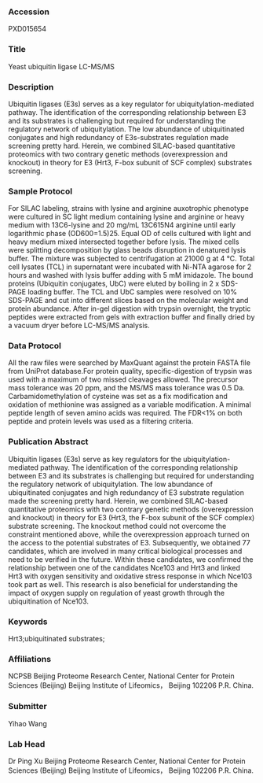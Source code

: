 ### Accession
PXD015654

### Title
Yeast ubiquitin ligase LC-MS/MS

### Description
Ubiquitin ligases (E3s) serves as a key regulator for ubiquitylation-mediated pathway. The identification of the corresponding relationship between E3 and its substrates is challenging but required for understanding the regulatory network of ubiquitylation. The low abundance of ubiquitinated conjugates and high redundancy of E3s-substrates regulation made screening pretty hard. Herein, we combined SILAC-based quantitative proteomics with two contrary genetic methods (overexpression and knockout) in theory for E3 (Hrt3, F-box subunit of SCF complex) substrates screening.

### Sample Protocol
For SILAC labeling, strains with lysine and arginine auxotrophic phenotype were cultured in SC light medium containing lysine and arginine or heavy medium with 13C6-lysine and 20 mg/mL 13C615N4 arginine until early logarithmic phase (OD600=1.5)25. Equal OD of cells cultured with light and heavy medium mixed intersected together before lysis. The mixed cells were splitting decomposition by glass beads disruption in denatured lysis buffer. The mixture was subjected to centrifugation at 21000 g at 4 ℃. Total cell lysates (TCL) in supernatant were incubated with Ni-NTA agarose for 2 hours and washed with lysis buffer adding with 5 mM imidazole. The bound proteins (Ubiquitin conjugates, UbC) were eluted by boiling in 2 x SDS-PAGE loading buffer. The TCL and UbC samples were resolved on 10% SDS-PAGE and cut into different slices based on the molecular weight and protein abundance. After in-gel digestion with trypsin overnight, the tryptic peptides were extracted from gels with extraction buffer and finally dried by a vacuum dryer before LC-MS/MS analysis.

### Data Protocol
All the raw files were searched by MaxQuant against the protein FASTA file from UniProt database.For protein quality, specific-digestion of trypsin was used with a maximum of two missed cleavages allowed. The precursor mass tolerance was 20 ppm, and the MS/MS mass tolerance was 0.5 Da. Carbamidomethylation of cysteine was set as a fix modification and oxidation of methionine was assigned as a variable modification. A minimal peptide length of seven amino acids was required. The FDR<1% on both peptide and protein levels was used as a filtering criteria.

### Publication Abstract
Ubiquitin ligases (E3s) serve as key regulators for the ubiquitylation-mediated pathway. The identification of the corresponding relationship between E3 and its substrates is challenging but required for understanding the regulatory network of ubiquitylation. The low abundance of ubiquitinated conjugates and high redundancy of E3 substrate regulation made the screening pretty hard. Herein, we combined SILAC-based quantitative proteomics with two contrary genetic methods (overexpression and knockout) in theory for E3 (Hrt3, the F-box subunit of the SCF complex) substrate screening. The knockout method could not overcome the constraint mentioned above, while the overexpression approach turned on the access to the potential substrates of E3. Subsequently, we obtained 77 candidates, which are involved in many critical biological processes and need to be verified in the future. Within these candidates, we confirmed the relationship between one of the candidates Nce103 and Hrt3 and linked Hrt3 with oxygen sensitivity and oxidative stress response in which Nce103 took part as well. This research is also beneficial for understanding the impact of oxygen supply on regulation of yeast growth through the ubiquitination of Nce103.

### Keywords
Hrt3;ubiquitinated substrates;

### Affiliations
NCPSB
Beijing Proteome Research Center, National Center for Protein Sciences (Beijing) Beijing Institute of Lifeomics， Beijing 102206 P.R. China.

### Submitter
Yihao Wang

### Lab Head
Dr Ping Xu
Beijing Proteome Research Center, National Center for Protein Sciences (Beijing) Beijing Institute of Lifeomics， Beijing 102206 P.R. China.


